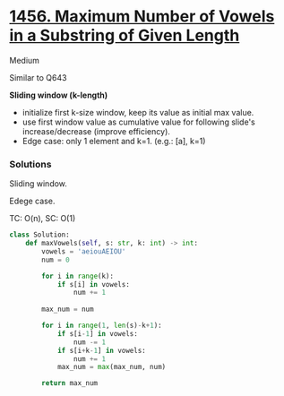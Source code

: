 # [1456. Maximum Number of Vowels in a Substring of Given Length](https://leetcode.com/problems/maximum-number-of-vowels-in-a-substring-of-given-length/description/?envType=study-plan-v2&envId=leetcode-75)

Medium

Similar to Q643

**Sliding window (k-length)**
- initialize first k-size window, keep its value as initial max value.
- use first window value as cumulative value for following slide's increase/decrease (improve efficiency).
- Edge case: only 1 element and k=1. (e.g.: [a], k=1)
  
### Solutions

Sliding window.

Edege case.

TC: O(n), SC: O(1)

```python
class Solution:
    def maxVowels(self, s: str, k: int) -> int:
        vowels = 'aeiouAEIOU'
        num = 0

        for i in range(k):
            if s[i] in vowels:
                num += 1
        
        max_num = num

        for i in range(1, len(s)-k+1):
            if s[i-1] in vowels:
                num -= 1
            if s[i+k-1] in vowels:
                num += 1
            max_num = max(max_num, num)

        return max_num
```
